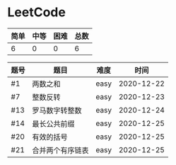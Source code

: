 # LeetCode

| 简单 | 中等 | 困难 | 总数 |
| ------ | ------ | ------ | ------ |
| 6 | 0 | 0 | 6 |

| 题号 | 题目 | 难度 | 时间 |
| ------ | ------ | ------ | ------ |
| #1 | 两数之和 | easy | 2020-12-22 |
| #7 | 整数反转 | easy | 2020-12-23 |
| #13 | 罗马数字转整数 |easy | 2020-12-24 |
| #14 | 最长公共前缀 | easy | 2020-12-25 |
| #20 | 有效的括号 | easy | 2020-12-25 |
| #21 | 合并两个有序链表 | easy | 2020-12-25 |
